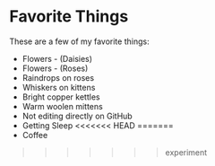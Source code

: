 # Favorite Things

These are a few of my favorite things:

- Flowers - (Daisies)
- Flowers - (Roses)
- Raindrops on roses
- Whiskers on kittens
- Bright copper kettles
- Warm woolen mittens
- Not editing directly on GitHub
- Getting Sleep
<<<<<<< HEAD
=======
- Coffee
>>>>>>> experiment
